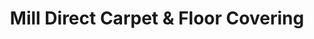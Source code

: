 ---
title: "Mill Direct Carpet & Floor Covering"
url: /georgetown/mill-direct-carpet-and-floor-covering/
shop: carpet
---